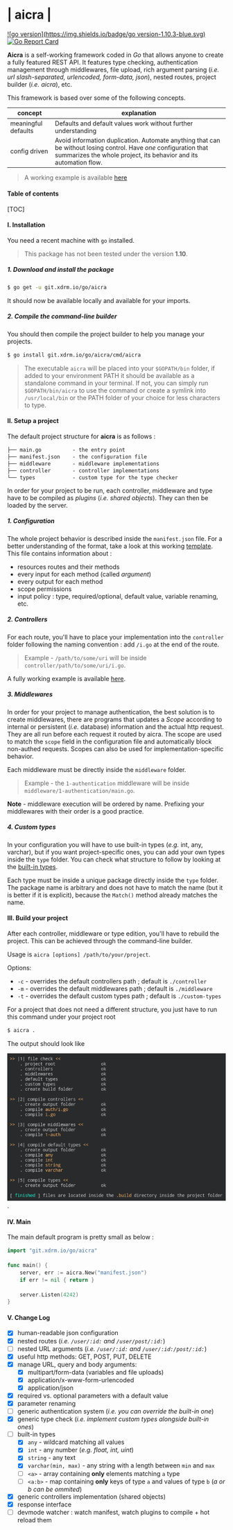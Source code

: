 # | aicra |

[![go version](https://img.shields.io/badge/go version-1.10.3-blue.svg)](https://golang.org/doc/go1.10)
[![Go Report Card](https://goreportcard.com/badge/git.xdrm.io/go/aicra)](https://goreportcard.com/report/git.xdrm.io/go/aicra)

**Aicra** is a self-working framework coded in *Go* that allows anyone to create a fully featured REST API. It features type checking, authentication management through middlewares, file upload, rich argument parsing (*i.e. url slash-separated, urlencoded, form-data, json*), nested routes, project builder (*i.e. aicra*), etc.



This framework is based over some of the following concepts.

| concept | explanation |
|---|---|
| meaningful defaults | Defaults and default values work without further understanding |
| config driven | Avoid information duplication. Automate anything that can be without losing control. Have *one* configuration that summarizes the whole project, its behavior and its automation flow. |


> A working example is available [here](https://git.xdrm.io/example/aicra)



#### Table of contents

[TOC]



#### I. Installation

You need a recent machine with `go` installed.

> This package has not been tested under the version **1.10**.



##### 1. Download and install the package

```bash
$ go get -u git.xdrm.io/go/aicra
```

It should now be available locally and available for your imports.



##### 2. Compile the command-line builder

You should then compile the project builder to help you manage your projects.

```bash
$ go install git.xdrm.io/go/aicra/cmd/aicra
```



> The executable `aicra` will be placed into your `$GOPATH/bin` folder, if added to your environment PATH it should be available as a standalone command in your terminal. If not, you can simply run `$GOPATH/bin/aicra` to use the command or create a symlink into `/usr/local/bin` or the PATH folder of your choice for less characters to type.



#### II. Setup a project

The default project structure for **aicra** is as follows :





```
├── main.go          - the entry point
├── manifest.json    - the configuration file
├── middleware       - middleware implementations
├── controller       - controller implementations
└── types            - custom type for the type checker

```

In order for your project to be run, each controller, middleware and type have to be compiled as *plugins* (*i.e. shared objects*). They can then be loaded by the server.



##### 1. Configuration

The whole project behavior is described inside the `manifest.json` file. For a better understanding of the format, take a look at this working [template](https://git.xdrm.io/example/aicra/src/master/manifest.json). This file contains information about :

- resources routes and their methods
- every input for each method (called *argument*)
- every output for each method
- scope permissions
- input policy : type, required/optional, default value, variable renaming, etc.



##### 2. Controllers

For each route, you'll have to place your implementation into the `controller` folder following the naming convention : add `/i.go` at the end of the route.

> Example - `/path/to/some/uri` will be inside `controller/path/to/some/uri/i.go`.

A fully working example is available [here](https://git.xdrm.io/example/aicra).



##### 3. Middlewares

In order for your project to manage authentication, the best solution is to create middlewares, there are programs that updates a *Scope* according to internal or persistent (*i.e.* database) information and the actual http request. They are all run before each request it routed by aicra. The scope are used to match the `scope` field in the configuration file and automatically block non-authed requests. Scopes can also be used for implementation-specific behavior.



Each middleware must be directly inside the `middleware` folder.

> Example - the `1-authentication` middleware will be inside `middleware/1-authentication/main.go`. 

**Note** - middleware execution will be ordered by name. Prefixing your middlewares with their order is a good practice.



##### 4. Custom types

In your configuration you will have to use built-in types (*e.g.* int, any, varchar), but if you want project-specific ones, you can add your own types inside the `type` folder. You can check what structure to follow by looking at the [built-in types](https://git.xdrm.io/go/aicra/src/master/checker/default).



Each type must be inside a unique package directly inside the `type` folder. The package name is arbitrary and does not have to match the name (but it is better if it is explicit), because the `Match()` method already matches the name.



#### III. Build your project

After each controller, middleware or type edition, you'll have to rebuild the project. This can be achieved through the command-line builder. 

Usage is `aicra [options] /path/to/your/project`.

Options:

- `-c` - overrides the default controllers path ; default is `./controller`
- `-m` - overrides the default middlewares path ; default is `./middleware`
- `-t` - overrides the default custom types path ; default is `./custom-types`



For a project that does not need a different structure, you just have to run this command under your project root

```bash
$ aicra .
```

The output should look like

 ![that](./README.assets/1531039386654.png).

#### IV. Main

The main default program is pretty small as below :

```go
import "git.xdrm.io/go/aicra"

func main() {
	server, err := aicra.New("manifest.json")
	if err != nil { return }
    
	server.Listen(4242)
}
```




#### V. Change Log

- [x] human-readable json configuration
- [x] nested routes (*i.e. `/user/:id:` and `/user/post/:id:`*)
- [ ] nested URL arguments (*i.e. `/user/:id:` and `/user/:id:/post/​:id:​`*)
- [x] useful http methods: GET, POST, PUT, DELETE
- [x] manage URL, query and body arguments:
  - [x] multipart/form-data (variables and file uploads)
  - [x] application/x-www-form-urlencoded
  - [x] application/json
- [x] required vs. optional parameters with a default value
- [x] parameter renaming
- [ ] generic authentication system (*i.e. you can override the built-in one*)
- [x] generic type check (*i.e. implement custom types alongside built-in ones*)
- [ ] built-in types
  - [x] `any` - wildcard matching all values
  - [x] `int` - any number (*e.g. float, int, uint*)
  - [x] `string` - any text
  - [x] `varchar(min, max)` - any string with a length between `min` and `max`
  - [ ] `<a>` - array containing **only** elements matching `a` type
  - [ ] `<a:b>` - map containing **only** keys of type `a` and values of type `b` (*a or b can be ommited*)
- [x] generic controllers implementation (shared objects)
- [x] response interface
- [ ] devmode watcher : watch manifest, watch plugins to compile + hot reload them
